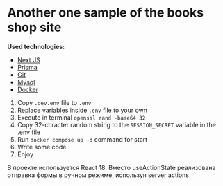 # Another one sample of the books shop site
**Used technologies:** 
- [Next JS](https://nextjs.org/)
- [Prisma](https://www.prisma.io/docs/getting-started/quickstart)
- [Git](https://www.atlassian.com/git/tutorials/what-is-version-control)
- [Mysql](https://metanit.com/sql/mysql/)
- [Docker](https://docs.docker.com/get-started/)

1. Copy ```.dev.env``` file to ```.env```
2. Replace variables inside ```.env``` file to your own
3. Execute in terminal ```openssl rand -base64 32```
4. Copy 32-chracter random string to the ```SESSION_SECRET``` variable in the .env file 
5. Run ```docker compose up -d``` command for  start
6. Write some code
7. Enjoy

В проекте используется React 18. 
Вместо useActionState реализована отправка формы в ручном режиме, используя server actions 